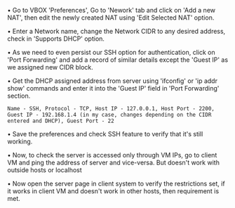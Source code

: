 • Go to VBOX 'Preferences', Go to 'Nework' tab and click on 'Add a new NAT', then edit the newly created NAT using 'Edit Selected NAT' option.

• Enter a Network name, change the Network CIDR to any desired address, check in 'Supports DHCP' option.

• As we need to even persist our SSH option for authentication, click on 'Port Forwarding' and add a record of similar details except the 'Guest IP' as we assigned new CIDR block.

• Get the DHCP assigned address from server using 'ifconfig' or 'ip addr show' commands and enter it into the 'Guest IP' field in 'Port Forwarding' section.

    Name - SSH, Protocol - TCP, Host IP - 127.0.0.1, Host Port - 2200, Guest IP - 192.168.1.4 (in my case, changes depending on the CIDR entered and DHCP), Guest Port - 22

• Save the preferences and check SSH feature to verify that it's still working.

• Now, to check the server is accessed only through VM IPs, go to client VM and ping the address of server and vice-versa. But doesn't work with outside hosts or localhost

• Now open the server page in client system to verify the restrictions set, if it works in client VM and doesn't work in other hosts, then requirement is met.
